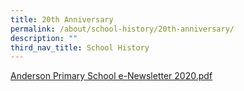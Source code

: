 ```yaml
---
title: 20th Anniversary
permalink: /about/school-history/20th-anniversary/
description: ""
third_nav_title: School History
---
```

<p><a href="/files/Anderson%20Primary%20School%20e-Newsletter%202020.pdf">Anderson Primary School e-Newsletter 2020.pdf</a></p>